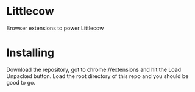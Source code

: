 # Littlecow
Browser extensions to power Littlecow


# Installing
Download the repository, got to chrome://extensions and hit the Load Unpacked button. Load the root directory of this repo and you should be good to go.
